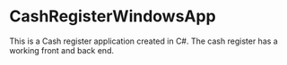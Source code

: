 # CashRegisterWindowsApp

This is a Cash register application created in C#.
The cash register has a working front and back end. 
